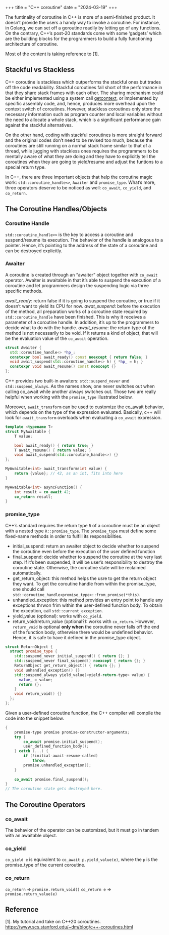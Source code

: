+++
title = "C++ coroutine"
date = "2024-03-19"
+++

The funtinality of coroutine in C++ is more of a semi-finished product. It doesn’t provide the users a handy way to invoke a coroutine. For instance, in Golang, we can set off a goroutine readily by letting go of any functions. On the contrary, C++’s post-20 standards come with some ‘gadgets’ which are the building blocks for the programmers to build a fully functioning architecture of coroutine.

Most of the content is taking reference to [1].

## Stackful vs Stackless
C++ coroutine is stackless which outperforms the stackful ones but trades off the code readability. Stackful coroutines fall short of the performance in that they share stack frames with each other. The sharing mechanism could be either implemented using a system call [getcontext](https://man7.org/linux/man-pages/man3/getcontext.3.html), or implemented by specific assembly code, and, hence, produces more overhead upon the context switch of coroutines. However, stackless coroutines only store the necessary information such as program counter and local variables without the need to allocate a whole stack, which is a significant performance gain against the stackful alternatives.

On the other hand, coding with stackful coroutines is more straight forward and the original codes don’t need to be revised too much, because the coroutines are still running on a normal stack frame similar to that of a thread, while jugging with stackless ones requires the programmers to be mentally aware of what they are doing and they have to explicitly tell the coroutines when they are going to yield/resume and adjust the funtions to a special return type.

In C++, there are three important objects that help the coroutine magic work: `std::coroutine_handle<>`, `Awaiter` and `promise_type`. What’s more, three operators deserve to be noticed as well: `co_await`, `co_yield`, and `co_return`.

## The Coroutine Handles/Objects
### Coroutine Handle
`std::coroutine_handle<>` is the key to access a coroutine and suspend/resume its execution. The behavior of the handle is analogous to a pointer. Hence, it’s pointing to the address of the state of a coroutine and can be destroyed explicitly.

### Awaiter
A coroutine is created through an “awaiter” object together with `co_await` operator. Awaiter is awaitable in that it’s able to suspend the execution of a coroutine and let programmers design the suspending logic via three specific methods.

_await_ready_: return false if it is going to suspend the coroutine, or true if it doesn’t want to yield its CPU for now.
_awat_suspend_: before the execution of the method, all preparation works of a coroutine state required by `std::coroutine_handle` have been finished. This is why it receives a parameter of a coroutine handle. In addition, it’s up to the programmers to decide what to do with the handle.
_await_resume_: the return type of the method is not necessarily to be void. If it returns a kind of object, that will be the evaluation value of the `co_await` operation.

```c++
struct Awaiter {
  std::coroutine_handle<> *hp_;
  constexpr bool await_ready() const noexcept { return false; }
  void await_suspend(std::coroutine_handle<> h) { *hp_ = h; }
  constexpr void await_resume() const noexcept {}
};
```

C++ provides two built-in awaiters: `std::suspend_never` and `std::suspend_always`. As the names show, one never switches out when calling co_await while another always switches out. Those two are really helpful when working with the `promise_type` illustrated below.

Moreover, `await_transform` can be used to customize the co_await behavior, which depends on the type of the expression evaluated. Basically, c++ will look for `await_transform` overloads when evaluating a `co_await` expression.

```c++
template <typename T>
struct MyAwaitable {
    T value;

    bool await_ready() { return true; }
    T await_resume() { return value; }
    void await_suspend(std::coroutine_handle<>) {}
};

MyAwaitable<int> await_transform(int value) {
    return {value}; // 42, as an int, fits into here
}

MyAwaitable<int> asyncFunction() {
    int result = co_await 42;
    co_return result;
}
```

### promise_type
C++’s standard requires the return type `R` of a coroutine must be an object with a nested type `R::promise_type`. The `promise_type` must define some fixed-name methods in order to fulfill its responsibilities.

- initial_suspend: return an awaiter object to decide whether to suspend the coroutine even before the execution of the user defined function
- final_suspend: decide whether to suspend the coroutine at the very last step. If it’s been suspended, it will be user’s responsibility to destroy the coroutine state. Otherwise, the coroutine state will be reclaimed automatically.
- get_return_object: this method helps the usre to get the return object they want. To get the coroutine handle from within the promise_type, one should call `std::coroutine_handle<promise_type>::from_promise(*this)`.
- unhandled_exception: this method provides an entry point to handle any exceptions thrwon frim within the user-defined function body. To obtain the exception, call `std::current_exception`.
- yield_value (optional): works with `co_yield`.
- return_void/return_value (optional?): works with `co_return`. However, `return_void` is optional __only when__ the coroutine never falls off the end of the function body, otherwise there would be undefined behavior. Hence, it is safe to have it defined in the promise_type object.

```c++
struct ReturnObject {
  struct promise_type {
    std::suspend_never initial_suspend() { return {}; }
    std::suspend_never final_suspend() noexcept { return {}; }
    ReturnObject get_return_object() { return {}; }
    void unhandled_exception() {}
    std::suspend_always yield_value(<yield-return-type> value) {
      value_ = value;
      return {};
    }
    void return_void() {}
  };
};
```

Given a user-defined coroutine function, the C++ compiler will compile the code into the snippet below.

```c++
{
    promise-type promise promise-constructor-arguments;
    try {
        co_await promise.initial_suspend();
        user_defined_function_body();
    } catch (...) {
        if (!initial-await-resume-called)
            throw;
        promise.unhandled_exception();
    }
    
    co_await promise.final_suspend();
}
// The coroutine state gets destroyed here.
```

## The Coroutine Operators
### co_await
The behavior of the operator can be customized, but it must go in tandem with an awaitable object.

### co_yield
`co_yield e` is equivalent to `co_await p.yield_value(e)`, where the `p` is the promise_type of the current coroutine.

### co_return
`co_return` => `promise.return_void()`
`co_return e` => `promise.return_value(e)`

## Reference
[1]. My tutorial and take on C++20 coroutines. https://www.scs.stanford.edu/~dm/blog/c++-coroutines.html